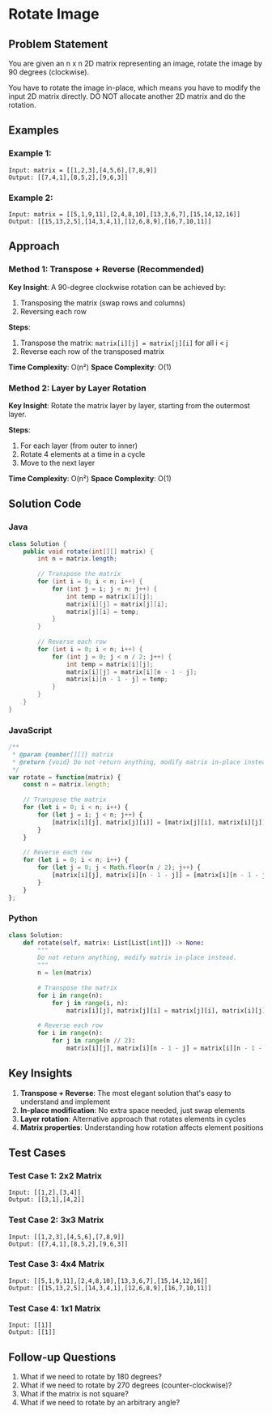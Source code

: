 # Rotate Image

## Problem Statement
You are given an n x n 2D matrix representing an image, rotate the image by 90 degrees (clockwise).

You have to rotate the image in-place, which means you have to modify the input 2D matrix directly. DO NOT allocate another 2D matrix and do the rotation.

## Examples

### Example 1:
```
Input: matrix = [[1,2,3],[4,5,6],[7,8,9]]
Output: [[7,4,1],[8,5,2],[9,6,3]]
```

### Example 2:
```
Input: matrix = [[5,1,9,11],[2,4,8,10],[13,3,6,7],[15,14,12,16]]
Output: [[15,13,2,5],[14,3,4,1],[12,6,8,9],[16,7,10,11]]
```

## Approach

### Method 1: Transpose + Reverse (Recommended)
**Key Insight**: A 90-degree clockwise rotation can be achieved by:
1. Transposing the matrix (swap rows and columns)
2. Reversing each row

**Steps**:
1. Transpose the matrix: `matrix[i][j] = matrix[j][i]` for all i < j
2. Reverse each row of the transposed matrix

**Time Complexity**: O(n²)
**Space Complexity**: O(1)

### Method 2: Layer by Layer Rotation
**Key Insight**: Rotate the matrix layer by layer, starting from the outermost layer.

**Steps**:
1. For each layer (from outer to inner)
2. Rotate 4 elements at a time in a cycle
3. Move to the next layer

**Time Complexity**: O(n²)
**Space Complexity**: O(1)

## Solution Code

### Java
```java
class Solution {
    public void rotate(int[][] matrix) {
        int n = matrix.length;
        
        // Transpose the matrix
        for (int i = 0; i < n; i++) {
            for (int j = i; j < n; j++) {
                int temp = matrix[i][j];
                matrix[i][j] = matrix[j][i];
                matrix[j][i] = temp;
            }
        }
        
        // Reverse each row
        for (int i = 0; i < n; i++) {
            for (int j = 0; j < n / 2; j++) {
                int temp = matrix[i][j];
                matrix[i][j] = matrix[i][n - 1 - j];
                matrix[i][n - 1 - j] = temp;
            }
        }
    }
}
```

### JavaScript
```javascript
/**
 * @param {number[][]} matrix
 * @return {void} Do not return anything, modify matrix in-place instead.
 */
var rotate = function(matrix) {
    const n = matrix.length;
    
    // Transpose the matrix
    for (let i = 0; i < n; i++) {
        for (let j = i; j < n; j++) {
            [matrix[i][j], matrix[j][i]] = [matrix[j][i], matrix[i][j]];
        }
    }
    
    // Reverse each row
    for (let i = 0; i < n; i++) {
        for (let j = 0; j < Math.floor(n / 2); j++) {
            [matrix[i][j], matrix[i][n - 1 - j]] = [matrix[i][n - 1 - j], matrix[i][j]];
        }
    }
};
```

### Python
```python
class Solution:
    def rotate(self, matrix: List[List[int]]) -> None:
        """
        Do not return anything, modify matrix in-place instead.
        """
        n = len(matrix)
        
        # Transpose the matrix
        for i in range(n):
            for j in range(i, n):
                matrix[i][j], matrix[j][i] = matrix[j][i], matrix[i][j]
        
        # Reverse each row
        for i in range(n):
            for j in range(n // 2):
                matrix[i][j], matrix[i][n - 1 - j] = matrix[i][n - 1 - j], matrix[i][j]
```

## Key Insights

1. **Transpose + Reverse**: The most elegant solution that's easy to understand and implement
2. **In-place modification**: No extra space needed, just swap elements
3. **Layer rotation**: Alternative approach that rotates elements in cycles
4. **Matrix properties**: Understanding how rotation affects element positions

## Test Cases

### Test Case 1: 2x2 Matrix
```
Input: [[1,2],[3,4]]
Output: [[3,1],[4,2]]
```

### Test Case 2: 3x3 Matrix
```
Input: [[1,2,3],[4,5,6],[7,8,9]]
Output: [[7,4,1],[8,5,2],[9,6,3]]
```

### Test Case 3: 4x4 Matrix
```
Input: [[5,1,9,11],[2,4,8,10],[13,3,6,7],[15,14,12,16]]
Output: [[15,13,2,5],[14,3,4,1],[12,6,8,9],[16,7,10,11]]
```

### Test Case 4: 1x1 Matrix
```
Input: [[1]]
Output: [[1]]
```

## Follow-up Questions

1. What if we need to rotate by 180 degrees?
2. What if we need to rotate by 270 degrees (counter-clockwise)?
3. What if the matrix is not square?
4. What if we need to rotate by an arbitrary angle?
